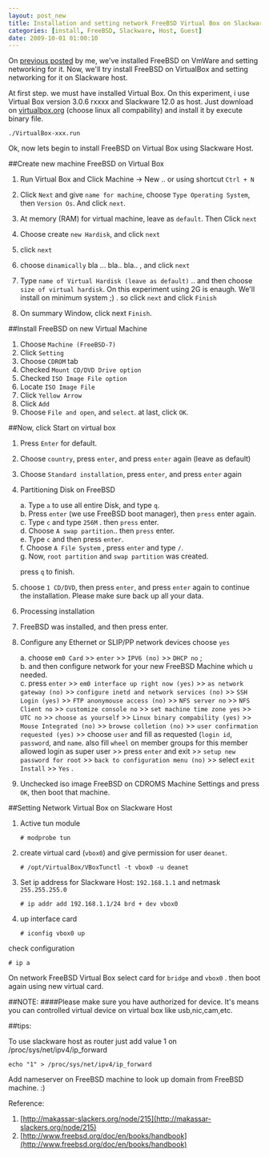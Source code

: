 ```yaml
--- 
layout: post_new
title: Installation and setting network FreeBSD Virtual Box on Slackware Host
categories: [install, FreeBSD, Slackware, Host, Guest]
date: 2009-10-01 01:00:10
---
```

On <a href="/2009/06/12/installasi-freebsd-dan-setting-jaringan-freebsd-as-guest-di-vmware-server.html" target="_blank">previous posted</a> by me, we've installed FreeBSD on VmWare and setting networking for it. Now, we'll try install FreeBSD on VirtualBox and setting networking for it on Slackware host.

At first step. we must have installed Virtual Box. On this experiment, i use Virtual Box version 3.0.6 rxxxx and Slackware 12.0 as host. Just download on <a href="http://www.virtualbox.org/wiki/Linux_Downloads" target="_new">virtualbox.org</a> (choose linux all compability) and install it by execute binary file.

	./VirtualBox-xxx.run

Ok, now lets begin to install FreeBSD on Virtual Box using Slackware Host.

##Create new machine FreeBSD on Virtual Box

1. Run Virtual Box and Click Machine -&gt; New .. or using shortcut `Ctrl + N`

2. Click `Next` and give `name for machine`, choose `Type Operating System`, then `Version Os`. And click `next`.

3. At memory (RAM) for virtual machine, leave as `default`. Then Click `next`
4. Choose create `new Hardisk`, and click `next`

5. click `next`

6. choose `dinamically` bla ... bla.. bla.. , and click `next`

7. Type `name of Virtual Hardisk (leave as default)` .. and then choose `size of virtual hardisk`. On this experiment using 2G is enaugh. We'll install on minimum system ;) . so click `next` and click `Finish`

8. On summary Window, click next `Finish`.



##Install FreeBSD on new Virtual Machine

1. Choose `Machine (FreeBSD-7)`
2. Click `Setting`
3. Choose `CDROM` tab
4. Checked `Mount CD/DVD Drive option`
5. Checked `ISO Image File option`
6. Locate `ISO Image File`
7. Click `Yellow Arrow`
8. Click `Add`
9. Choose `File and open`, and `select`. at last, click `OK`.

##Now, click Start on virtual box
1. Press `Enter` for default.
2. Choose `country`, press `enter`, and press `enter` again (leave as default)
3. Choose `Standard installation`, press `enter`, and press `enter` again
4. Partitioning Disk on FreeBSD

	a. Type `a` to use all entire Disk, and type `q`.<br/>
	b. Press `enter` (we use FreeBSD boot manager), then `press` enter again.<br/>
	c. Type `c` and type `256M` . then `press` enter.<br/>
	d. Choose `A swap partition`.. then `press` enter.<br/>
	e. Type `c` and then press `enter`.<br/>
	f. Choose `A File System` , press `enter` and type `/`.<br/>
	g. Now, `root partition` and `swap partition` was created.<br/>

	press `q` to finish.

5. choose `1 CD/DVD`, then press `enter`, and press `enter` again to continue the installation. Please make sure back up all your data.
6. Processing installation
7. FreeBSD was installed, and then press enter.
8. Configure any Ethernet or SLIP/PP network devices choose `yes`
	
	a. choose `em0 Card` >> `enter` >> `IPV6 (no)` >> `DHCP no` ;<br/>
	b. and then configure network for your new FreeBSD Machine which u needed.<br/>
	c. press `enter` >> `em0 interface up right now (yes)` >> `as network gateway (no)` >>  `configure inetd and network services (no)` >> `SSH Login (yes)` >> `FTP anonymouse access (no)` >> `NFS server no` >> `NFS Client no` >> `customize console no` >> `set machine time zone yes` >> `UTC no` >> `choose as yourself` >> `Linux binary compability (yes)` >> `Mouse Integrated (no)` >> `browse colletion (no)` >> `user confirmation requested (yes)` >> choose `user` and fill as requested (`login id`, `password`, and `name`. also fill `wheel` on member groups for this member allowed login as super user >> press `enter` and exit >> `setup new password for root` >> `back to configuration menu (no)` >> select `exit Install` >> `Yes` .<br/>


9. Unchecked iso image FreeBSD on CDROMS Machine Settings and press `OK`, then boot that machine.


##Setting Network Virtual Box on Slackware Host

1. Active tun module

	`# modprobe tun`

2. create virtual card (`vbox0`) and give permission for user `deanet`.

	`# /opt/VirtualBox/VBoxTunctl -t vbox0 -u deanet`

3. Set ip address for Slackware Host: `192.168.1.1` and netmask `255.255.255.0`

	`# ip addr add 192.168.1.1/24 brd + dev vbox0`

4. up interface card

	`# iconfig vbox0 up`

check configuration
	
	# ip a

On network FreeBSD Virtual Box select card for `bridge` and `vbox0` . then boot again using new virtual card.

##NOTE:
####Please make sure you have authorized for device. It's means you can controlled virtual device on virtual box like usb,nic,cam,etc.

##tips:

To use slackware host as router just add value 1 on /proc/sys/net/ipv4/ip_forward

	echo "1" > /proc/sys/net/ipv4/ip_forward

Add nameserver on FreeBSD machine to look up domain from FreeBSD machine. :)

Reference:
1. [http://makassar-slackers.org/node/215](http://makassar-slackers.org/node/215)
2. [http://www.freebsd.org/doc/en/books/handbook](http://www.freebsd.org/doc/en/books/handbook)
